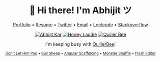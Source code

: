 <h1 align="center">👋 Hi there! I'm Abhijit ツ</h1>
<p align="center">
  <a href="https://abhijit-kar.com">Portfolio</a> •
  <a href="https://docs.google.com/document/d/16jbB9ipqmReDTs5IkEcjt8wsuCRJDGXjNvg9r2l6XQo">Resume</a> •
  <a href="https://twitter.com/QuillerBee">Twitter</a> •
  <a href="mailto:reachme@abhijit-kar.com">Email</a> •
  <a href="https://leetcode.com/abhijit-kar/">Leetcode</a> •
  <a href="https://stackoverflow.abhijit-kar.com">Stackoverflow</a>
</p>

<p align="center">
  <a href="https://www.abhijit-kar.com"><img src="https://www.abhijit-kar.com/abhijit-kar.png" alt="Abhijit Kar"/></a>
  <a href=""><img src="https://www.abhijit-kar.com/honey-laddle.png" alt="Honey Laddle"></a>
  <a href="https://www.quillerbee.com"><img src="https://www.abhijit-kar.com/quillerbee.png" alt="Quiller Bee"/></a>
  <p align="center">I'm keeping busy with <a href="https://www.quillerbee.com">QuillerBee</a>!</p>
</p>

<p align="center">
  <sub>
    <a href="https://www.abhijit-kar.com/dont-let-him-poo/">Don't Let Him Poo</a> •
    <a href="https://www.abhijit-kar.com/bull-sheep/">Bull Sheep</a> •
    <a href="https://www.abhijit-kar.com/angular-scaffolding">Angular Scaffolding</a> •
    <a href="https://abhijit-kar.itch.io/monster-shuffle">Monster Shuffle</a> •
    <a href="https://drive.google.com/drive/folders/0B3Cbrg4maoDvSEtZVDhtVm1ZZnc?usp=sharing">Flash Editor</a>
  </sub>
</p>
